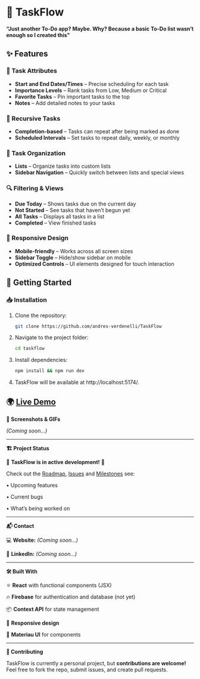 # 🚀 TaskFlow

**“Just another To-Do app? Maybe. Why? Because a basic To-Do list wasn’t enough so I created this"**

## ✨ Features

### 📝 Task Attributes

- **Start and End Dates/Times** – Precise scheduling for each task
- **Importance Levels** – Rank tasks from Low, Medium or Critical
- **Favorite Tasks** – Pin important tasks to the top
- **Notes** – Add detailed notes to your tasks

### 🔁 Recursive Tasks

- **Completion-based** – Tasks can repeat after being marked as done
- **Scheduled Intervals** – Set tasks to repeat daily, weekly, or monthly

### 📂 Task Organization

- **Lists** – Organize tasks into custom lists
- **Sidebar Navigation** – Quickly switch between lists and special views

### 🔍 Filtering & Views

- **Due Today** – Shows tasks due on the current day
- **Not Started** – See tasks that haven’t begun yet
- **All Tasks** – Displays all tasks in a list
- **Completed** – View finished tasks

### 📱 Responsive Design

- **Mobile-friendly** – Works across all screen sizes
- **Sidebar Toggle** – Hide/show sidebar on mobile
- **Optimized Controls** – UI elements designed for touch interaction

## 🚀 Getting Started

### 📥 Installation

1. Clone the repository:
   ```sh
   git clone https://github.com/andres-verdenelli/TaskFlow
   ```
2. Navigate to the project folder:
   ```sh
   cd taskflow
   ```
3. Install dependencies:
   ```sh
   npm install && npm run dev
   ```
4. TaskFlow will be available at http://localhost:5174/.

## 🌍 [**Live Demo**](https://task-flow-three-zeta.vercel.app/)

**📸 Screenshots & GIFs**

_(Coming soon…)_

---

**🏗️ Project Status**

🚧 **TaskFlow is in active development!** 🚧

Check out the [Roadmap](https://github.com/users/andres-verdenelli/projects/1), [Issues](https://github.com/andres-verdenelli/TaskFlow/issues) and [Milestones](https://github.com/andres-verdenelli/TaskFlow/milestonesto) see:

• Upcoming features

• Current bugs

• What’s being worked on

---

**📬 Contact**

💻 **Website:** _(Coming soon…)_

🔗 **LinkedIn:** _(Coming soon…)_

---

**🛠️ Built With**

⚛️ **React** with functional components (JSX)

🔥 **Firebase** for authentication and database (not yet)

📦 **Context API** for state management

📱 **Responsive design**

🔼 **Materiau UI** for components

---

**🤝 Contributing**

TaskFlow is currently a personal project, but **contributions are welcome!** Feel free to fork the repo, submit issues, and create pull requests.
